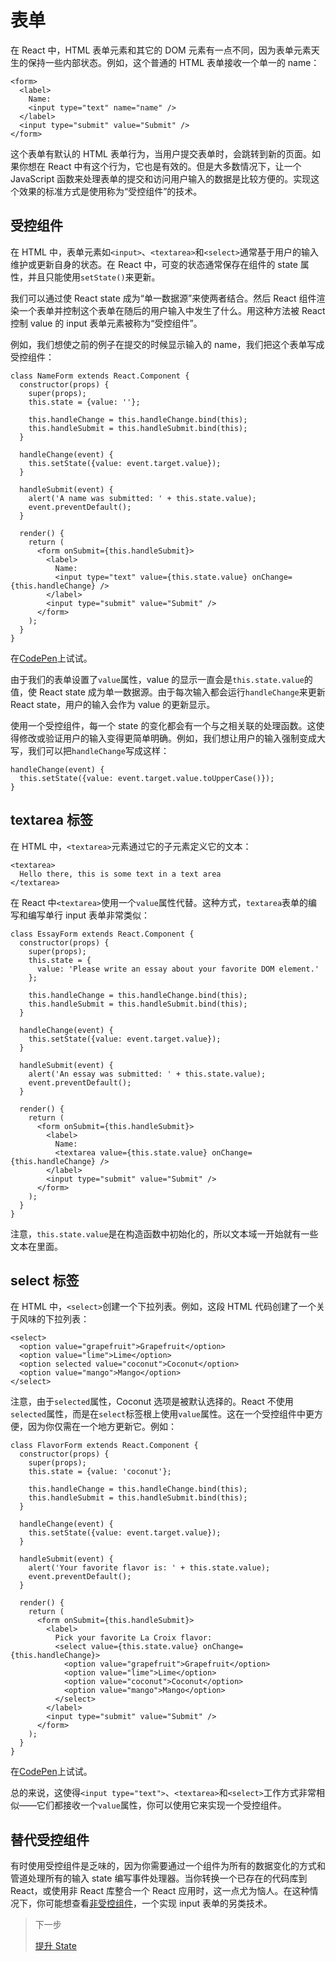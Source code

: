 # 表单

在 React 中，HTML 表单元素和其它的 DOM 元素有一点不同，因为表单元素天生的保持一些内部状态。例如，这个普通的 HTML 表单接收一个单一的 name：

```
<form>
  <label>
    Name:
    <input type="text" name="name" />
  </label>
  <input type="submit" value="Submit" />
</form>
```

这个表单有默认的 HTML 表单行为，当用户提交表单时，会跳转到新的页面。如果你想在 React 中有这个行为，它也是有效的。但是大多数情况下，让一个 JavaScript 函数来处理表单的提交和访问用户输入的数据是比较方便的。实现这个效果的标准方式是使用称为“受控组件”的技术。

## 受控组件

在 HTML 中，表单元素如`<input>`、`<textarea>`和`<select>`通常基于用户的输入维护或更新自身的状态。在 React 中，可变的状态通常保存在组件的 state 属性，并且只能使用`setState()`来更新。

我们可以通过使 React state 成为“单一数据源”来使两者结合。然后 React 组件渲染一个表单并控制这个表单在随后的用户输入中发生了什么。用这种方法被 React 控制 value 的 input 表单元素被称为“受控组件”。

例如，我们想使之前的例子在提交的时候显示输入的 name，我们把这个表单写成受控组件：

```
class NameForm extends React.Component {
  constructor(props) {
    super(props);
    this.state = {value: ''};

    this.handleChange = this.handleChange.bind(this);
    this.handleSubmit = this.handleSubmit.bind(this);
  }

  handleChange(event) {
    this.setState({value: event.target.value});
  }

  handleSubmit(event) {
    alert('A name was submitted: ' + this.state.value);
    event.preventDefault();
  }

  render() {
    return (
      <form onSubmit={this.handleSubmit}>
        <label>
          Name:
          <input type="text" value={this.state.value} onChange={this.handleChange} />
        </label>
        <input type="submit" value="Submit" />
      </form>
    );
  }
}
```

在[CodePen](https://codepen.io/gaearon/pen/VmmPgp?editors=0011)上试试。

由于我们的表单设置了`value`属性，value 的显示一直会是`this.state.value`的值，使 React state 成为单一数据源。由于每次输入都会运行`handleChange`来更新 React state，用户的输入会作为 value 的更新显示。

使用一个受控组件，每一个 state 的变化都会有一个与之相关联的处理函数。这使得修改或验证用户的输入变得更简单明确。例如，我们想让用户的输入强制变成大写，我们可以把`handleChange`写成这样：

```
handleChange(event) {
  this.setState({value: event.target.value.toUpperCase()});
}
```

## textarea 标签

在 HTML 中，`<textarea>`元素通过它的子元素定义它的文本：

```
<textarea>
  Hello there, this is some text in a text area
</textarea>
```

在 React 中`<textarea>`使用一个`value`属性代替。这种方式，`textarea`表单的编写和编写单行 input 表单非常类似：

```
class EssayForm extends React.Component {
  constructor(props) {
    super(props);
    this.state = {
      value: 'Please write an essay about your favorite DOM element.'
    };

    this.handleChange = this.handleChange.bind(this);
    this.handleSubmit = this.handleSubmit.bind(this);
  }

  handleChange(event) {
    this.setState({value: event.target.value});
  }

  handleSubmit(event) {
    alert('An essay was submitted: ' + this.state.value);
    event.preventDefault();
  }

  render() {
    return (
      <form onSubmit={this.handleSubmit}>
        <label>
          Name:
          <textarea value={this.state.value} onChange={this.handleChange} />
        </label>
        <input type="submit" value="Submit" />
      </form>
    );
  }
}
```

注意，`this.state.value`是在构造函数中初始化的，所以文本域一开始就有一些文本在里面。

## select 标签

在 HTML 中，`<select>`创建一个下拉列表。例如，这段 HTML 代码创建了一个关于风味的下拉列表：

```
<select>
  <option value="grapefruit">Grapefruit</option>
  <option value="lime">Lime</option>
  <option selected value="coconut">Coconut</option>
  <option value="mango">Mango</option>
</select>
```

注意，由于`selected`属性，Coconut 选项是被默认选择的。React 不使用`selected`属性，而是在`select`标签根上使用`value`属性。这在一个受控组件中更方便，因为你仅需在一个地方更新它。例如：

```
class FlavorForm extends React.Component {
  constructor(props) {
    super(props);
    this.state = {value: 'coconut'};

    this.handleChange = this.handleChange.bind(this);
    this.handleSubmit = this.handleSubmit.bind(this);
  }

  handleChange(event) {
    this.setState({value: event.target.value});
  }

  handleSubmit(event) {
    alert('Your favorite flavor is: ' + this.state.value);
    event.preventDefault();
  }

  render() {
    return (
      <form onSubmit={this.handleSubmit}>
        <label>
          Pick your favorite La Croix flavor:
          <select value={this.state.value} onChange={this.handleChange}>
            <option value="grapefruit">Grapefruit</option>
            <option value="lime">Lime</option>
            <option value="coconut">Coconut</option>
            <option value="mango">Mango</option>
          </select>
        </label>
        <input type="submit" value="Submit" />
      </form>
    );
  }
}
```

在[CodePen](https://codepen.io/gaearon/pen/JbbEzX?editors=0010)上试试。

总的来说，这使得`<input type="text">`、`<textarea>`和`<select>`工作方式非常相似——它们都接收一个`value`属性，你可以使用它来实现一个受控组件。

## 替代受控组件

有时使用受控组件是乏味的，因为你需要通过一个组件为所有的数据变化的方式和管道处理所有的输入 state 编写事件处理器。当你转换一个已存在的代码库到 React，或使用非 React 库整合一个 React 应用时，这一点尤为恼人。在这种情况下，你可能想查看[非受控组件](https://facebook.github.io/react/docs/uncontrolled-components.html)，一个实现 input 表单的另类技术。

> 下一步
>
> [提升 State](./提升State.md)